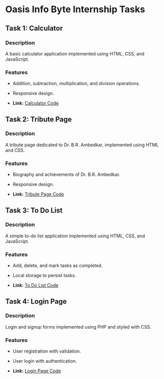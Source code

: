 # Oasis Info Byte Internship Tasks

## Task 1: Calculator

### Description

A basic calculator application implemented using HTML, CSS, and JavaScript.

### Features

- Addition, subtraction, multiplication, and division operations.
- Responsive design.

- **Link:** [Calculator Code](https://github.com/preranavichare01/OIBSIP/tree/main/calculator)

## Task 2: Tribute Page

### Description

A tribute page dedicated to Dr. B.R. Ambedkar, implemented using HTML and CSS.

### Features

- Biography and achievements of Dr. B.R. Ambedkar.
- Responsive design.

- **Link:** [Tribute Page Code](https://github.com/preranavichare01/OIBSIP/tree/main/tribute)

## Task 3: To Do List

### Description

A simple to-do list application implemented using HTML, CSS, and JavaScript.

### Features

- Add, delete, and mark tasks as completed.
- Local storage to persist tasks.

- **Link:** [To Do List Code](https://github.com/preranavichare01/OIBSIP/tree/main/to%20do%20list)

## Task 4: Login Page

### Description

Login and signup forms implemented using PHP and styled with CSS.

### Features

- User registration with validation.
- User login with authentication.

- **Link:** [Login Page Code](https://github.com/preranavichare01/OIBSIP/tree/main/login%20page)
